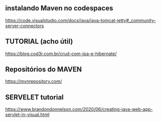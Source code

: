 ## instalando Maven no codespaces
https://code.visualstudio.com/docs/java/java-tomcat-jetty#_community-server-connectors

## TUTORIAL (acho útil)
https://blog.cod3r.com.br/crud-com-jpa-e-hibernate/

## Repositórios do MAVEN
https://mvnrepository.com/

## SERVELET tutorial
https://www.brandondonnelson.com/2020/06/creating-java-web-app-servlet-in-visual.html